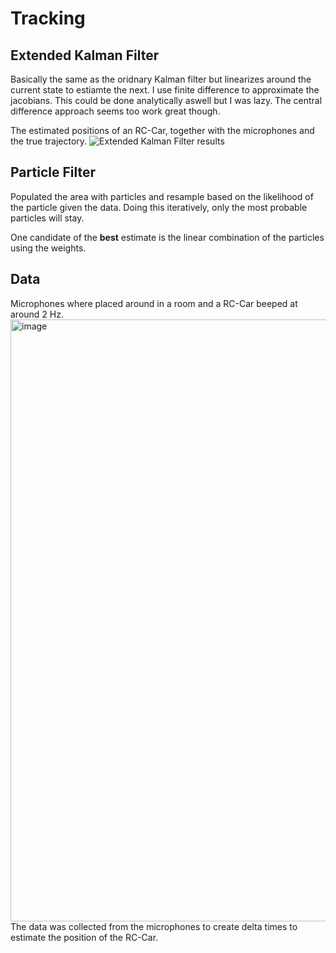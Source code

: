 # Tracking

## Extended Kalman Filter
Basically the same as the oridnary Kalman filter but linearizes around the current state to estiamte the next.
I use finite difference to approximate the jacobians. This could be done analytically aswell but I was lazy. 
The central difference approach seems too work great though. 

The estimated positions of an RC-Car, together with the microphones and the true trajectory.
![Extended Kalman Filter results](!images/EKF.png)

## Particle Filter
Populated the area with particles and resample based on the likelihood of the particle given the data. 
Doing this iteratively, only the most probable particles will stay. 

One candidate of the __best__ estimate is the linear combination of the particles using the weights.

## Data
Microphones where placed around in a room and a RC-Car beeped at around 2 Hz. 
<img width="1284" height="963" alt="image" src="https://github.com/user-attachments/assets/022c6ae2-1c0b-4fbc-a6b0-2efc7e6f9c5e" />
The data was collected from the microphones to create delta times to estimate the position of the RC-Car.
